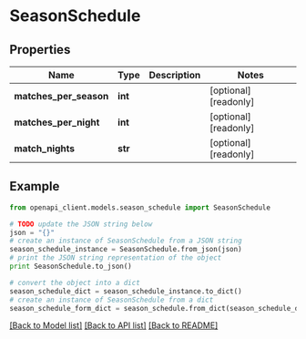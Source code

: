 # SeasonSchedule


## Properties
Name | Type | Description | Notes
------------ | ------------- | ------------- | -------------
**matches_per_season** | **int** |  | [optional] [readonly] 
**matches_per_night** | **int** |  | [optional] [readonly] 
**match_nights** | **str** |  | [optional] [readonly] 

## Example

```python
from openapi_client.models.season_schedule import SeasonSchedule

# TODO update the JSON string below
json = "{}"
# create an instance of SeasonSchedule from a JSON string
season_schedule_instance = SeasonSchedule.from_json(json)
# print the JSON string representation of the object
print SeasonSchedule.to_json()

# convert the object into a dict
season_schedule_dict = season_schedule_instance.to_dict()
# create an instance of SeasonSchedule from a dict
season_schedule_form_dict = season_schedule.from_dict(season_schedule_dict)
```
[[Back to Model list]](../README.md#documentation-for-models) [[Back to API list]](../README.md#documentation-for-api-endpoints) [[Back to README]](../README.md)


